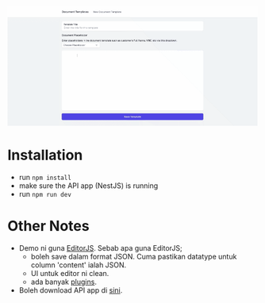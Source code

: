 ![Document Template Builder Demo](document-builder.gif)

# Installation
- run ```npm install```
- make sure the API app (NestJS) is running
- run ```npm run dev```

# Other Notes
- Demo ni guna [EditorJS](https://editorjs.io/). Sebab apa guna EditorJS;
  - boleh save dalam format JSON. Cuma pastikan datatype untuk column 'content' ialah JSON.
  - UI untuk editor ni clean.
  - ada banyak [plugins](https://github.com/editor-js/awesome-editorjs).
- Boleh download API app di [sini](https://github.com/uzzairatinvoke/pactonline-document-builder-api).

